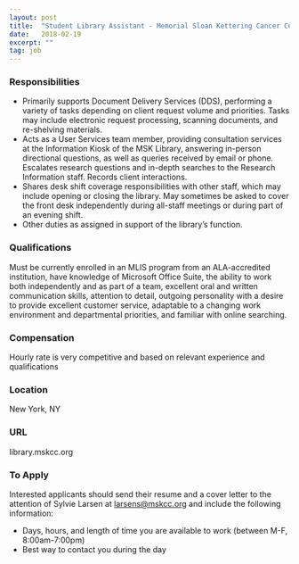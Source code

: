 ```yaml
---
layout: post
title:  "Student Library Assistant - Memorial Sloan Kettering Cancer Center Medical Library"
date:   2018-02-19
excerpt: ""
tag: job
---
```




### Responsibilities   

-	Primarily supports Document Delivery Services (DDS), performing a variety of tasks depending on client request volume and priorities. Tasks may include electronic request processing, scanning documents, and re-shelving materials.
-	Acts as a User Services team member, providing consultation services at the Information Kiosk of the MSK Library, answering in-person directional questions, as well as queries received by email or phone. Escalates research questions and in-depth searches to the Research Information staff. Records client interactions.
-	Shares desk shift coverage responsibilities with other staff, which may include opening or closing the library. May sometimes be asked to cover the front desk independently during all-staff meetings or during part of an evening shift. 
-	Other duties as assigned in support of the library’s function.


### Qualifications   

Must be currently enrolled in an MLIS program from an ALA-accredited institution, have knowledge of Microsoft Office Suite, the ability to work both independently and as part of a team, excellent oral and written communication skills, attention to detail, outgoing personality with a desire to provide excellent customer service, adaptable to a changing work environment and departmental priorities, and familiar with online searching. 


### Compensation   

Hourly rate is very competitive and based on relevant experience and qualifications


### Location   

New York, NY 


### URL   

library.mskcc.org

### To Apply   

Interested applicants should send their resume and a cover letter to the attention of Sylvie Larsen at larsens@mskcc.org and include the following information:
-	Days, hours, and length of time you are available to work (between M-F, 8:00am-7:00pm)
-	Best way to contact you during the day





